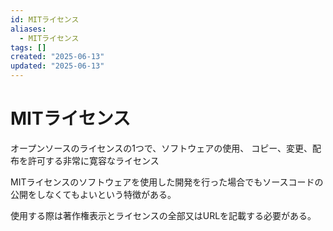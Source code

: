 ```yaml
---
id: MITライセンス
aliases:
  - MITライセンス
tags: []
created: "2025-06-13"
updated: "2025-06-13"
---
```


# MITライセンス

オープンソースのライセンスの1つで、ソフトウェアの使用、
コピー、変更、配布を許可する非常に寛容なライセンス

MITライセンスのソフトウェアを使用した開発を行った場合でもソースコードの公開をしなくてもよいという特徴がある。

使用する際は著作権表示とライセンスの全部又はURLを記載する必要がある。
